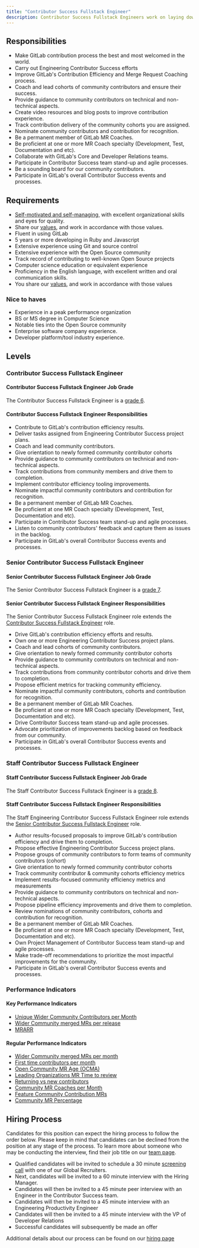 ```yaml
---
title: "Contributor Success Fullstack Engineer"
description: Contributor Success Fullstack Engineers work on laying down an efficiency foundation for our community members to contribute to GitLab.
---
```


## Responsibilities

- Make GitLab contribution process the best and most welcomed in the world.
- Carry out Engineering Contributor Success efforts
- Improve GitLab's Contribution Efficiency and Merge Request Coaching process.
- Coach and lead cohorts of community contributors and ensure their success.
- Provide guidance to community contributors on technical and non-technical aspects.
- Create video resources and blog posts to improve contribution experience.
- Track contribution delivery of the community cohorts you are assigned.
- Nominate community contributors and contribution for recognition.
- Be a permanent member of GitLab MR Coaches.
- Be proficient at one or more MR Coach specialty (Development, Test, Documentation and etc).
- Collaborate with GitLab's Core and Developer Relations teams.
- Participate in Contributor Success team stand-up and agile processes.
- Be a sounding board for our community contributors.
- Participate in GitLab's overall Contributor Success events and processes.

## Requirements

- [Self-motivated and self-managing](/handbook/values/#efficiency), with excellent organizational skills and eyes for quality.
- Share our [values](/handbook/values/), and work in accordance with those values.
- Fluent in using GitLab
- 5 years or more developing in Ruby and Javascript
- Extensive experience using Git and source control
- Extensive experience with the Open Source community
- Track record of contributing to well-known Open Source projects
- Computer science education or equivalent experience
- Proficiency in the English language, with excellent written and oral communication skills.
- You share our [values](/handbook/values/), and work in accordance with those values


### Nice to haves

- Experience in a peak performance organization
- BS or MS degree in Computer Science
- Notable ties into the Open Source community
- Enterprise software company experience.
- Developer platform/tool industry experience.

## Levels

### Contributor Success Fullstack Engineer

#### Contributor Success Fullstack Engineer Job Grade

The Contributor Success Fullstack Engineer is a [grade 6](https://about.gitlab.com/handbook/total-rewards/compensation/compensation-calculator/#gitlab-job-grades).

#### Contributor Success Fullstack Engineer Responsibilities

- Contribute to GitLab's contribution efficiency results.
- Deliver tasks assigned from Engineering Contributor Success project plans.
- Coach and lead community contributors.
- Give orientation to newly formed community contributor cohorts
- Provide guidance to community contributors on technical and non-technical aspects.
- Track contributions from community members and drive them to completion.
- Implement contributor efficiency tooling improvements.
- Nominate impactful community contributors and contribution for recognition.
- Be a permanent member of GitLab MR Coaches.
- Be proficient at one MR Coach specialty (Development, Test, Documentation and etc).
- Participate in Contributor Success team stand-up and agile processes.
- Listen to community contributors' feedback and capture them as issues in the backlog.
- Participate in GitLab's overall Contributor Success events and processes.

### Senior Contributor Success Fullstack Engineer

#### Senior Contributor Success Fullstack Engineer Job Grade

The Senior Contributor Success Fullstack Engineer is a [grade 7](https://about.gitlab.com/handbook/total-rewards/compensation/compensation-calculator/#gitlab-job-grades).

#### Senior Contributor Success Fullstack Engineer Responsibilities

The Senior Contributor Success Fullstack Engineer role extends the [Contributor Success Fullstack Engineer](#contributor-success-fullstack-engineer) role.

- Drive GitLab's contribution efficiency efforts and results.
- Own one or more Engineering Contributor Success project plans.
- Coach and lead cohorts of community contributors.
- Give orientation to newly formed community contributor cohorts
- Provide guidance to community contributors on technical and non-technical aspects.
- Track contributions from community contributor cohorts and drive them to completion.
- Propose efficient metrics for tracking community efficiency.
- Nominate impactful community contributors, cohorts and contribution for recognition.
- Be a permanent member of GitLab MR Coaches.
- Be proficient at one or more MR Coach specialty (Development, Test, Documentation and etc).
- Drive Contributor Success team stand-up and agile processes.
- Advocate prioritization of improvements backlog based on feedback from our community.
- Participate in GitLab's overall Contributor Success events and processes.

### Staff Contributor Success Fullstack Engineer

#### Staff Contributor Success Fullstack Engineer Job Grade

The Staff Contributor Success Fullstack Engineer is a [grade 8](https://about.gitlab.com/handbook/total-rewards/compensation/compensation-calculator/#gitlab-job-grades).

#### Staff Contributor Success Fullstack Engineer Responsibilities

The Staff Engineering Contributor Success Fullstack Engineer role extends the [Senior Contributor Success Fullstack Engineer](#senior-contributor-success-fullstack-engineer) role.

- Author results-focused proposals to improve GitLab's contribution efficiency and drive them to completion.
- Propose effective Engineering Contributor Success project plans.
- Propose groups of community contributors to form teams of community contributors (cohort)
- Give orientation to newly formed community contributor cohorts
- Track community contributor & community cohorts efficiency metrics
- Implement results-focused community efficiency metrics and measurements
- Provide guidance to community contributors on technical and non-technical aspects.
- Propose pipeline efficiency improvements and drive them to completion.
- Review nominations of community contributors, cohorts and contribution for recognition.
- Be a permanent member of GitLab MR Coaches.
- Be proficient at one or more MR Coach specialty (Development, Test, Documentation and etc).
- Own Project Management of Contributor Success team stand-up and agile processes.
- Make trade-off recommendations to prioritize the most impactful improvements for the community.
- Participate in GitLab's overall Contributor Success events and processes.


### Performance Indicators

#### Key Performance Indicators

- [Unique Wider Community Contributors per Month](https://about.gitlab.com/handbook/marketing/developer-relations/performance-indicators/#unique-wider-community-contributors-per-month)
- [Wider Community merged MRs per release](https://about.gitlab.com/handbook/marketing/developer-relations/performance-indicators/#wider-community-merged-mrs-per-release)
- [MRARR](https://about.gitlab.com/handbook/marketing/developer-relations/performance-indicators/#mrarr)

#### Regular Performance Indicators

- [Wider Community merged MRs per month](https://about.gitlab.com/handbook/marketing/developer-relations/performance-indicators/#wider-community-merged-mrs-per-month)
- [First time contributors per month](https://about.gitlab.com/handbook/marketing/developer-relations/performance-indicators/#first-time-contributors-per-month)
- [Open Community MR Age (OCMA)](https://about.gitlab.com/handbook/marketing/developer-relations/performance-indicators/#open-community-mr-age)
- [Leading Organizations MR Time to review](https://about.gitlab.com/handbook/marketing/developer-relations/performance-indicators/#leading-organizations-mr-time-to-review)
- [Returning vs new contributors](https://about.gitlab.com/handbook/marketing/developer-relations/performance-indicators/#returning-vs-new-contributors)
- [Community MR Coaches per Month](https://about.gitlab.com/handbook/marketing/developer-relations/performance-indicators/#community-mr-coaches-per-month)
- [Feature Community Contribution MRs](https://about.gitlab.com/handbook/marketing/developer-relations/performance-indicators/#feature-community-contribution-mrs)
- [Community MR Percentage](https://about.gitlab.com/handbook/marketing/developer-relations/performance-indicators/#community-mr-percentage)

## Hiring Process

Candidates for this position can expect the hiring process to follow the order below. Please keep in mind that candidates can be declined from the position at any stage of the process. To learn more about someone who may be conducting the interview, find their job title on our [team page](https://about.gitlab.com/company/team/).
- Qualified candidates will be invited to schedule a 30 minute [screening call](https://about.gitlab.com/handbook/hiring/interviewing/#screening-call) with one of our Global Recruiters.
- Next, candidates will be invited to a 60 minute interview with the Hiring Manager.
- Candidates will then be invited to a 45 minute peer interview with an Engineer in the Contributor Success team.
- Candidates will then be invited to a 45 minute interview with an Engineering Productivity Engineer
- Candidates will then be invited to a 45 minute interview with the VP of Developer Relations
- Successful candidates will subsequently be made an offer

Additional details about our process can be found on our [hiring page](https://about.gitlab.com/handbook/hiring/)
